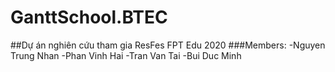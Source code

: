 # GanttSchool.BTEC
##Dự án nghiên cứu tham gia ResFes FPT Edu 2020
###Members:
-Nguyen Trung Nhan
-Phan Vinh Hai
-Tran Van Tai
-Bui Duc Minh
